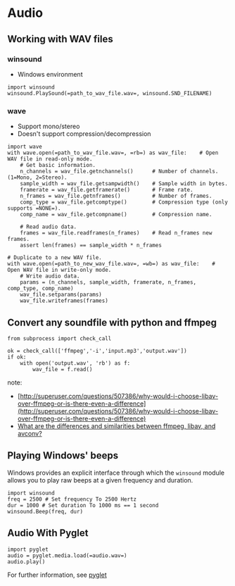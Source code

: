 # Audio




## Working with WAV files


### winsound

- Windows environment

```
import winsound
winsound.PlaySound(=path_to_wav_file.wav=, winsound.SND_FILENAME)

```

### wave

- Support mono/stereo
- Doesn't support compression/decompression

```
import wave
with wave.open(=path_to_wav_file.wav=, =rb=) as wav_file:    # Open WAV file in read-only mode.
    # Get basic information.
    n_channels = wav_file.getnchannels()      # Number of channels. (1=Mono, 2=Stereo).
    sample_width = wav_file.getsampwidth()    # Sample width in bytes.
    framerate = wav_file.getframerate()       # Frame rate.
    n_frames = wav_file.getnframes()          # Number of frames.
    comp_type = wav_file.getcomptype()        # Compression type (only supports =NONE=).
    comp_name = wav_file.getcompname()        # Compression name.

    # Read audio data.
    frames = wav_file.readframes(n_frames)    # Read n_frames new frames.
    assert len(frames) == sample_width * n_frames

# Duplicate to a new WAV file.
with wave.open(=path_to_new_wav_file.wav=, =wb=) as wav_file:    # Open WAV file in write-only mode.
    # Write audio data.
    params = (n_channels, sample_width, framerate, n_frames, comp_type, comp_name)
    wav_file.setparams(params)
    wav_file.writeframes(frames)

```



## Convert any soundfile with python and ffmpeg


```
from subprocess import check_call

ok = check_call(['ffmpeg','-i','input.mp3','output.wav'])
if ok:
    with open('output.wav', 'rb') as f:
        wav_file = f.read()

```

note:

- [http://superuser.com/questions/507386/why-would-i-choose-libav-over-ffmpeg-or-is-there-even-a-difference](http://superuser.com/questions/507386/why-would-i-choose-libav-over-ffmpeg-or-is-there-even-a-difference)
- [What are the differences and similarities between ffmpeg, libav, and avconv?](http://stackoverflow.com/questions/9477115/what-are-the-differences-and-similarities-between-ffmpeg-libav-and-avconv)



## Playing Windows' beeps


Windows provides an explicit interface through which the `winsound` module allows you to play raw beeps at a given frequency and duration.

```
import winsound
freq = 2500 # Set frequency To 2500 Hertz
dur = 1000 # Set duration To 1000 ms == 1 second
winsound.Beep(freq, dur)

```



## Audio With Pyglet


```
import pyglet
audio = pyglet.media.load(=audio.wav=)
audio.play()

```

For further information, see [pyglet](https://pyglet.readthedocs.io/en/pyglet-1.2-maintenance/programming_guide/media.html)

